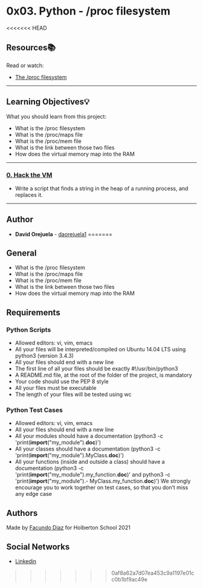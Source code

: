 # 0x03. Python - /proc filesystem

<<<<<<< HEAD
## Resources:books:
Read or watch:
* [The /proc filesystem](https://intranet.hbtn.io/rltoken/OYeW0g3kRxU3Zyfxzg1itA)

---
## Learning Objectives:bulb:
What you should learn from this project:

* What is the /proc filesystem
* What is the /proc/maps file
* What is the /proc/mem file
* What is the link between those two files
* How does the virtual memory map into the RAM

---

### [0. Hack the VM](./read_write_heap.py)
* Write a script that finds a string in the heap of a running process, and replaces it.



---

## Author
* **David Orejuela** - [daorejuela1](https://github.com/daorejuela1)
=======
## General

- What is the /proc filesystem
- What is the /proc/maps file
- What is the /proc/mem file
- What is the link between those two files
- How does the virtual memory map into the RAM


## Requirements

### Python Scripts
- Allowed editors: vi, vim, emacs
- All your files will be interpreted/compiled on Ubuntu 14.04 LTS using python3 (version 3.4.3)
- All your files should end with a new line
- The first line of all your files should be exactly #!/usr/bin/python3
- A README.md file, at the root of the folder of the project, is mandatory
- Your code should use the PEP 8 style
- All your files must be executable
- The length of your files will be tested using wc

### Python Test Cases
- Allowed editors: vi, vim, emacs
- All your files should end with a new line
- All your modules should have a documentation (python3 -c 'print(__import__("my_module").__doc__)')
- All your classes should have a documentation (python3 -c 'print(__import__("my_module").MyClass.__doc__)')
- All your functions (inside and outside a class) should have a documentation (python3 -c 'print(__import__("my_module").my_function.__doc__)' and python3 -c 'print(__import__("my_module").- MyClass.my_function.__doc__)')
We strongly encourage you to work together on test cases, so that you don’t miss any edge case

## Authors
Made by [Facundo Diaz](https://github.com/facu2279) for Holberton School 2021

Social Networks
-------------------
- [Linkedin](https://www.linkedin.com/in/facundo-diaz-noya/)
>>>>>>> 0af8a62a7d07ea453c9a1197e01cc0b1bf9ac49e
